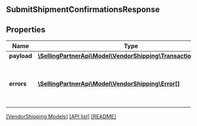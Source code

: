 ## SubmitShipmentConfirmationsResponse

## Properties

Name | Type | Description | Notes
------------ | ------------- | ------------- | -------------
**payload** | [**\SellingPartnerApi\Model\VendorShipping\TransactionReference**](TransactionReference.md) |  | [optional]
**errors** | [**\SellingPartnerApi\Model\VendorShipping\Error[]**](Error.md) | A list of error responses returned when a request is unsuccessful. | [optional]

[[VendorShipping Models]](../) [[API list]](../../Api) [[README]](../../../README.md)
